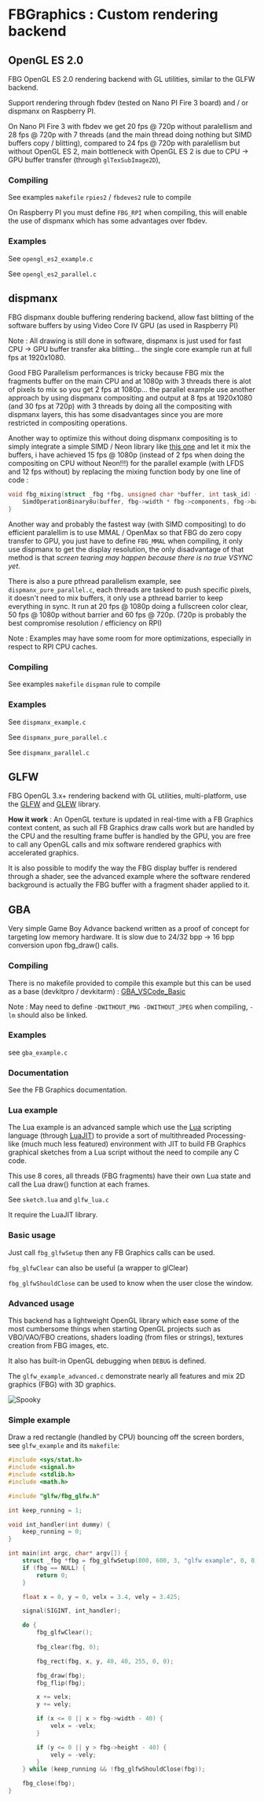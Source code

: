 FBGraphics : Custom rendering backend
=====

## OpenGL ES 2.0

FBG OpenGL ES 2.0 rendering backend with GL utilities, similar to the GLFW backend.

Support rendering through fbdev (tested on Nano PI Fire 3 board) and / or dispmanx on Raspberry PI.

On Nano PI Fire 3 with fbdev we get 20 fps @ 720p without paralellism and 28 fps @ 720p with 7 threads (and the main thread doing nothing but SIMD buffers copy / blitting), compared to 24 fps @ 720p with paralellism but without OpenGL ES 2, main bottleneck with OpenGL ES 2 is due to CPU -> GPU buffer transfer (through `glTexSubImage2D`),

### Compiling

See examples `makefile` `rpies2` / `fbdeves2` rule to compile

On Raspberry PI you must define `FBG_RPI` when compiling, this will enable the use of dispmanx which has some advantages over fbdev.

### Examples

See `opengl_es2_example.c`

See `opengl_es2_parallel.c`

## dispmanx

FBG dispmanx double buffering rendering backend, allow fast blitting of the software buffers by using Video Core IV GPU (as used in Raspberry PI)

Note : All drawing is still done in software, dispmanx is just used for fast CPU -> GPU buffer transfer aka blitting... the single core example run at full fps at 1920x1080.

Good FBG Parallelism performances is tricky because FBG mix the fragments buffer on the main CPU and at 1080p with 3 threads there is alot of pixels to mix so you get 2 fps at 1080p... the parallel example use another approach by using dispmanx compositing and output at 8 fps at 1920x1080 (and 30 fps at 720p) with 3 threads by doing all the compositing with dispmanx layers, this has some disadvantages since you are more restricted in compositing operations.

Another way to optimize this without doing dispmanx compositing is to simply integrate a simple SIMD / Neon library like [this one](http://ermig1979.github.io/Simd/index.html) and let it mix the buffers, i have achieved 15 fps @ 1080p (instead of 2 fps when doing the compositing on CPU without Neon!!!) for the parallel example (with LFDS and 12 fps without) by replacing the mixing function body by one line of code :

```c
void fbg_mixing(struct _fbg *fbg, unsigned char *buffer, int task_id) {
	SimdOperationBinary8u(buffer, fbg->width * fbg->components, fbg->back_buffer, fbg->width * fbg->components, fbg->width, fbg->height, fbg->components, fbg->back_buffer, fbg->width * fbg->components, SimdOperationBinary8uSaturatedAddition);
}
```

Another way and probably the fastest way (with SIMD compositing) to do efficient paralellim is to use MMAL / OpenMax so that FBG do zero copy transfer to GPU, you just have to define `FBG_MMAL` when compiling, it only use dispmanx to get the display resolution, the only disadvantage of that method is that *screen tearing may happen because there is no true VSYNC yet*.

There is also a pure pthread parallelism example, see `dispmanx_pure_parallel.c`, each threads are tasked to push specific pixels, it doesn't need to mix buffers, it only use a pthread barrier to keep everything in sync. It run at 20 fps @ 1080p doing a fullscreen color clear, 50 fps @ 1080p without barrier and 60 fps @ 720p. (720p is probably the best compromise resolution / efficiency on RPI)

Note : Examples may have some room for more optimizations, especially in respect to RPI CPU caches.

### Compiling

See examples `makefile` `dispman` rule to compile

### Examples

See `dispmanx_example.c`

See `dispmanx_pure_parallel.c`

See `dispmanx_parallel.c`

## GLFW

FBG OpenGL 3.x+ rendering backend with GL utilities, multi-platform, use the [GLFW](https://www.glfw.org/) and [GLEW](http://glew.sourceforge.net/) library.

**How it work** : An OpenGL texture is updated in real-time with a FB Graphics context content, as such all FB Graphics draw calls work but are handled by the CPU and the resulting frame buffer is handled by the GPU, you are free to call any OpenGL calls and mix software rendered graphics with accelerated graphics.

It is also possible to modify the way the FBG display buffer is rendered through a shader, see the advanced example where the software rendered background is actually the FBG buffer with a fragment shader applied to it.

## GBA

Very simple Game Boy Advance backend written as a proof of concept for targeting low memory hardware. It is slow due to 24/32 bpp -> 16 bpp conversion upon fbg_draw() calls.

### Compiling

There is no makefile provided to compile this example but this can be used as a base (devkitpro / devkitarm) : [GBA_VSCode_Basic](https://github.com/JamieDStewart/GBA_VSCode_Basic)

Note : May need to define `-DWITHOUT_PNG -DWITHOUT_JPEG` when compiling, `-lm` should also be linked.

### Examples

see `gba_example.c`

### Documentation

See the FB Graphics documentation.

### Lua example

The Lua example is an advanced sample which use the [Lua](https://www.lua.org/) scripting language (through [LuaJIT](http://luajit.org/)) to provide a sort of multithreaded Processing-like (much much less featured) environment with JIT to build FB Graphics graphical sketches from a Lua script without the need to compile any C code.

This use 8 cores, all threads (FBG fragments) have their own Lua state and call the Lua draw() function at each frames.

See `sketch.lua` and `glfw_lua.c`

It require the LuaJIT library.

### Basic usage 

Just call `fbg_glfwSetup` then any FB Graphics calls can be used.

`fbg_glfwClear` can also be useful (a wrapper to glClear)

`fbg_glfwShouldClose` can be used to know when the user close the window.

### Advanced usage

This backend has a lightweight OpenGL library which ease some of the most cumbersome things when starting OpenGL projects such as VBO/VAO/FBO creations, shaders loading (from files or strings), textures creation from FBG images, etc.

It also has built-in OpenGL debugging when `DEBUG` is defined.

The `glfw_example_advanced.c` demonstrate nearly all features and mix 2D graphics (FBG) with 3D graphics.

![Spooky](spooky.png "Advanced demonstration")


### Simple example

Draw a red rectangle (handled by CPU) bouncing off the screen borders, see `glfw_example` and its `makefile`:

```c
#include <sys/stat.h>
#include <signal.h>
#include <stdlib.h>
#include <math.h>

#include "glfw/fbg_glfw.h"

int keep_running = 1;

void int_handler(int dummy) {
    keep_running = 0;
}

int main(int argc, char* argv[]) {
    struct _fbg *fbg = fbg_glfwSetup(800, 600, 3, "glfw example", 0, 0);
    if (fbg == NULL) {
        return 0;
    }

    float x = 0, y = 0, velx = 3.4, vely = 3.425;

    signal(SIGINT, int_handler);

    do {
        fbg_glfwClear();
        
        fbg_clear(fbg, 0);

        fbg_rect(fbg, x, y, 40, 40, 255, 0, 0);

        fbg_draw(fbg);
        fbg_flip(fbg);

        x += velx;
        y += vely;

        if (x <= 0 || x > fbg->width - 40) {
            velx = -velx;
        }

        if (y <= 0 || y > fbg->height - 40) {
            vely = -vely;
        }
    } while (keep_running && !fbg_glfwShouldClose(fbg));

    fbg_close(fbg);
}
```

